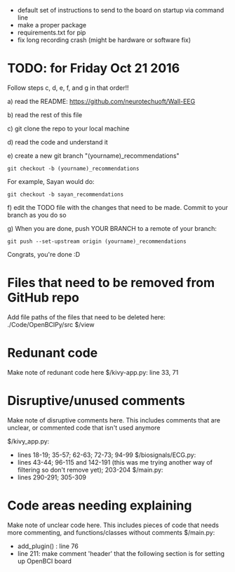
* default set of instructions to send to the board on startup via command line
* make a proper package
* requirements.txt for pip
* fix long recording crash (might be hardware or software fix)

# TODO: for Friday Oct 21 2016

Follow steps c, d, e, f, and g in that order!!

a) read the README: https://github.com/neurotechuoft/Wall-EEG

b) read the rest of this file

c) git clone the repo to your local machine

d) read the code and understand it

e) create a new git branch "(yourname)_recommendations"
```
git checkout -b (yourname)_recommendations
```

For example, Sayan would do:
```
git checkout -b sayan_recommendations
```

f) edit the TODO file with the changes that need to be made. Commit to your branch as you do so

g) When you are done, push YOUR BRANCH to a remote of your branch:
```
git push --set-upstream origin (yourname)_recommendations
```

Congrats, you're done :D


# Files that need to be removed from GitHub repo
Add file paths of the files that need to be deleted here:
./Code/OpenBCIPy/src
$/view

# Redunant code
Make note of redunant code here
$/kivy-app.py: line 33, 71

# Disruptive/unused comments
Make note of disruptive comments here. This includes comments that are unclear, or commented code that isn't used anymore

$/kivy_app.py:
   - lines 18-19; 35-57; 62-63; 72-73; 94-99
$/biosignals/ECG.py:
   - lines 43-44; 96-115 and 142-191 (this was me trying another way of filtering so don't remove yet); 203-204
$/main.py:
   - lines 290-291; 305-309

# Code areas needing explaining
Make note of unclear code here. This includes pieces of code that needs more commenting, and functions/classes without comments
$/main.py:
   - add_plugin() : line 76
   - line 211: make comment 'header' that the following section is for setting up OpenBCI board
